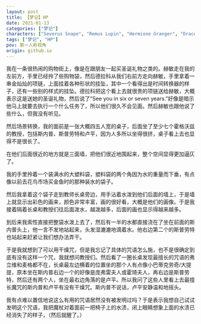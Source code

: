 ```yaml
---
layout: post
title: 【梦记】HP
date: 2021-01-13
categories: ["梦记"]
characters: ["Severus Snape", "Remus Lupin", "Hermione Granger", "Draco Malfoy"]
tags: ["梦记", "HP"]
pov: 第一人称视角
origin: github.io
---
```


我在一条很热闹的购物街上，像是在跟朋友一起买圣诞礼物之类的。赫敏走在我的左前方，手里已经拎了些购物袋，然后德拉科从我们右前方走向赫敏，手里拿着一串金灿灿的项链，上面挂着各种形状的挂坠，其中一个看得出是时间转换器的样子，还有一些别的样式的挂坠。德拉科把这个看上去就很贵的项链送给赫敏，大概表示这是送她的圣诞礼物，然后说了“See you in six or seven years.”好像是暗示他马上就要去执行一个什么任务了，所以他们很久不会见面。然后赫敏也跟他说了些什么，但我没有听见。

然后场景转换，我的面前是一张大概四五人宽的桌子，后面坐了至少七个霍格沃兹的教授，包括斯内普、斯普劳特和卢平，因为人多所以坐得很挤，桌子看上去也显得不是很长了。

在他们后面很近的地方就是三面墙，把他们很近地围起来，整个空间显得更加逼仄了。

我的手里拎着一个装满水的大塑料袋，塑料袋的两个角因为水的重量而下垂，有点像以前去花鸟市场买金鱼时的那种装水的袋子。

然后我拿着这个袋子走到教师长桌旁边，用手沾着水泼到他们后面的墙上，于是墙上就显示出彩色的画来，颜色非常丰富，画的很好看，大概是他们的画像。于是我接着隔着长桌和教授们往后面泼水，越泼越多，后面的画也显示得越来越多。

到后来我索性直接把整袋水泼上去了，然后有一半的水都直接浇在了坐在前面的斯内普头上，他一言不发地站起来，头发湿漉漉地滴着水。他右边第二个的斯普劳特也站起来赶紧让我们想办法弄干。

于是我就想到了可以用干燥咒，但是我忘记了具体的咒语怎么施，也不是很确定到底有没有这样一个咒，我就想问教授们。然后看了一圈长桌发现最擅长的咒语的弗立维和麦格都不在，长桌最左边横着的位置坐的那个人有点像小巴蒂克劳奇/大提提，原本坐在斯内普右边一个的好像是庞弗雷夫人或霍琦夫人，再右边是斯普劳特，然后还有两个人，坐在最右边角落的是卢平。所以我问了这些人里看上去最擅长魔咒的斯内普和卢平有没有干燥咒。斯内普不说话，卢平安静温和地摇头。

我有点难以置信地说这么有用的咒语居然没有被发明过吗？于是表示我想自己试试发明这个咒语，我把魔杖对着面前一把椅子上的水渍，闭上眼睛想象上面的水渍已经消失了的样子，（然后就醒了。）
